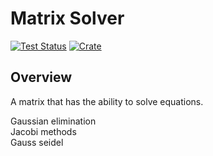 # Matrix Solver

[![Test Status](https://github.com/rust-random/rand/actions/workflows/test.yml/badge.svg?event=push)](https://github.com/rust-random/rand/actions)
[![Crate](https://img.shields.io/crates/v/rand.svg)](https://crates.io/crates/rand)

## Overview
A matrix that has the ability to solve equations.

Gaussian elimination\
Jacobi methods\
Gauss seidel
